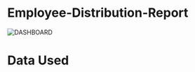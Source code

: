 # Employee-Distribution-Report
![DASHBOARD](https://github.com/ramlanapriyansyah/Employee-Distribution-Report/commit/70b5ba7983494a22a1d0ce56629fe8392fb06b2a.png)

# Data Used
